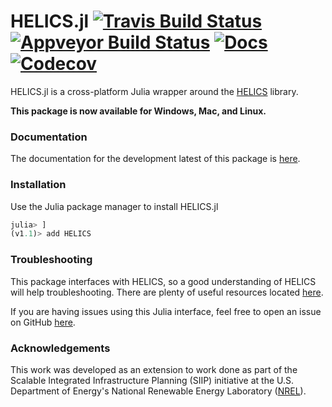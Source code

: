 # HELICS.jl [![Travis Build Status](https://img.shields.io/travis/com/GMLC-TDC/HELICS.jl.svg)](https://travis-ci.com/GMLC-TDC/HELICS.jl) [![Appveyor Build Status](https://img.shields.io/appveyor/ci/kdheepak/helics-jl.svg)](https://ci.appveyor.com/project/kdheepak/helics-jl) [![Docs](https://img.shields.io/badge/docs-latest-blue.svg)](https://gmlc-tdc.github.io/HELICS.jl/latest) [![Codecov](https://img.shields.io/codecov/c/github/gmlc-tdc/HELICS.jl.svg)](https://codecov.io/gh/GMLC-TDC/HELICS.jl)

HELICS.jl is a cross-platform Julia wrapper around the [HELICS](https://github.com/GMLC-TDC/HELICS-src) library.

**This package is now available for Windows, Mac, and Linux.**

### Documentation

The documentation for the development latest of this package is [here](https://gmlc-tdc.github.io/HELICS.jl/latest/).

### Installation

Use the Julia package manager to install HELICS.jl

```julia
julia> ]
(v1.1)> add HELICS
```

### Troubleshooting

This package interfaces with HELICS, so a good understanding of HELICS will help troubleshooting.
There are plenty of useful resources located [here](https://gmlc-tdc.github.io/HELICS-src).

If you are having issues using this Julia interface, feel free to open an issue on GitHub [here](https://github.com/GMLC-TDC/HELICS.jl/issues/new).

### Acknowledgements

This work was developed as an extension to work done as part of the Scalable Integrated Infrastructure Planning (SIIP) initiative at the U.S. Department of Energy's National Renewable Energy Laboratory ([NREL](https://www.nrel.gov/)).
